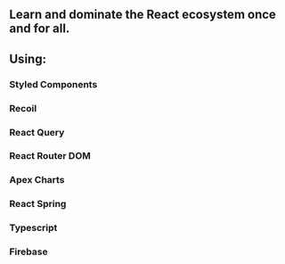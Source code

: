 ## Learn and dominate the React ecosystem once and for all.

## Using:
### Styled Components
### Recoil
### React Query
### React Router DOM
### Apex Charts
### React Spring
### Typescript
### Firebase